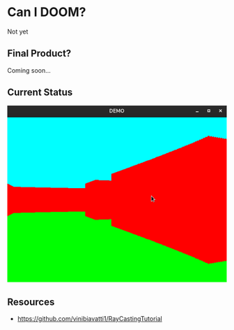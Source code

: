 # Can I DOOM?
Not yet

## Final Product?
Coming soon...

## Current Status
![](https://github.com/Kerplunkx/media/blob/main/canidoom/status.gif)

## Resources
- https://github.com/vinibiavatti1/RayCastingTutorial
